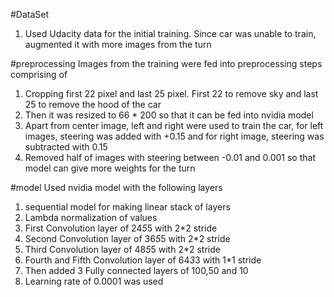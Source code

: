 #DataSet
  1) Used Udacity data for the initial training. Since car was unable to train, augmented it with more images from the turn

#preprocessing
Images from the training were fed into preprocessing steps comprising of
  1) Cropping first 22 pixel and last 25 pixel. First 22 to remove sky and last 25 to remove the hood of the car
  2) Then it was resized to 66 * 200 so that it can be fed into nvidia model
  3) Apart from center image, left and right were used to train the car, for left images, steering was added with +0.15 and for right image, steering was subtracted with 0.15
  4) Removed half of images with steering between -0.01 and 0.001 so that model can give more weights for the turn


#model
   Used nvidia model with the following layers
   1)  sequential model for making linear stack of layers
   2)  Lambda normalization of values
   3)  First Convolution layer of 24*5*5 with 2*2 stride
   4)  Second Convolution layer of 36*5*5 with 2*2 stride
   5)  Third Convolution layer of 48*5*5 with 2*2 stride
   6)  Fourth and Fifth Convolution layer of 64*3*3 with 1*1 stride
   7)  Then added 3 Fully connected layers of 100,50 and 10
   8)  Learning rate of 0.0001 was used

